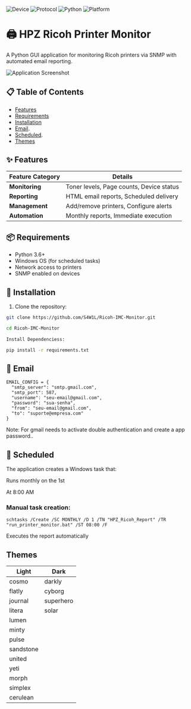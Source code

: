 ![Device](https://img.shields.io/badge/Device-Ricoh%20Printer-red.svg)
![Protocol](https://img.shields.io/badge/Protocol-SNMP-blue.svg)
![Python](https://img.shields.io/badge/python-3.6%2B-blue)
![Platform](https://img.shields.io/badge/platform-Windows-lightgrey)

# 🖨️ HPZ Ricoh Printer Monitor

A Python GUI application for monitoring Ricoh printers via SNMP with automated email reporting.

<img src="https://github.com/user-attachments/assets/ef24db3d-9cf2-433f-a635-7d5aa793d49a" alt="Application Screenshot">

## 📋 Table of Contents
- [Features](#-features)
- [Requirements](#-requirements)
- [Installation](#-installation)
- [Email](#-Email).
- [Scheduled](#-Scheduled).
- [Themes](#-Themes)

## ✨ Features

<div align="left">

| Feature Category | Details |
|-----------------|---------|
| **Monitoring** | Toner levels, Page counts, Device status |
| **Reporting** | HTML email reports, Scheduled delivery |
| **Management** | Add/remove printers, Configure alerts |
| **Automation** | Monthly reports, Immediate execution |

</div>

## 📦 Requirements

- Python 3.6+
- Windows OS (for scheduled tasks)
- Network access to printers
- SNMP enabled on devices

## 🚀 Installation

1. Clone the repository:
```bash
git clone https://github.com/S4W1L/Ricoh-IMC-Monitor.git

cd Ricoh-IMC-Monitor
   
Install Dependenciess:

pip install -r requirements.txt
```
## 📧 Email

```
EMAIL_CONFIG = {
  "smtp_server": "smtp.gmail.com",
  "smtp_port": 587,
  "username": "seu-email@gmail.com",
  "password": "sua-senha",
  "from": "seu-email@gmail.com",
  "to": "suporte@empresa.com"
}
```
Note: For gmail needs to activate double authentication and create a app password..


## 📆 Scheduled
The application creates a Windows task that:

Runs monthly on the 1st

At 8:00 AM


### Manual task creation:
```
schtasks /Create /SC MONTHLY /D 1 /TN "HPZ_Ricoh_Report" /TR "run_printer_monitor.bat" /ST 08:00 /F
```

Executes the report automatically

## Themes

<div align="left">

| Light | Dark |
|-----------------|---------|
| cosmo | darkly |
| flatly | cyborg |
| journal | superhero |
| litera | solar |
| lumen |  |
| minty |  |
| pulse |  |
| sandstone |  |
| united |  |
| yeti |  |
| morph |  |
| simplex |  |
| cerulean |  |

</div>


